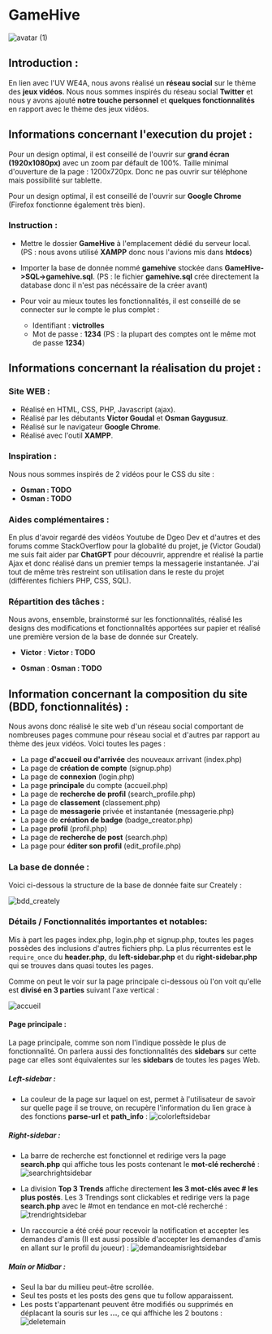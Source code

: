 # GameHive

![avatar (1)](https://user-images.githubusercontent.com/95492416/234552592-4f870a63-913d-45a4-8575-368a87474904.png)

## Introduction :

En lien avec l'UV WE4A, nous avons réalisé un **réseau social** sur le thème des **jeux vidéos**.
Nous nous sommes inspirés du réseau social **Twitter** et nous y avons ajouté **notre touche personnel** et **quelques fonctionnalités** en rapport avec le thème des jeux vidéos.

## Informations concernant l'execution du projet :

Pour un design optimal, il est conseillé de l'ouvrir sur **grand écran (1920x1080px)** avec un zoom par défault de 100%.
Taille minimal d'ouverture de la page : 1200x720px. Donc ne pas ouvrir sur téléphone mais possibilité sur tablette.

Pour un design optimal, il est conseillé de l'ouvrir sur **Google Chrome** (Firefox fonctionne également très bien).

### Instruction :

- Mettre le dossier **GameHive** à l'emplacement dédié du serveur local.
  (PS : nous avons utilisé **XAMPP** donc nous l'avions mis dans **htdocs**)

- Importer la base de donnée nommé **gamehive** stockée dans **GameHive->SQL->gamehive.sql**.
  (PS : le fichier **gamehive.sql** crée directement la database donc il n'est pas nécéssaire de la créer avant)

- Pour voir au mieux toutes les fonctionnalités, il est conseillé de se connecter sur le compte le plus complet : 
  - Identifiant : **victrolles** 
  - Mot de passe : **1234**
  (PS : la plupart des comptes ont le même mot de passe **1234**)

## Informations concernant la réalisation du projet :

### Site WEB :

- Réalisé en HTML, CSS, PHP, Javascript (ajax).
- Réalisé par les débutants **Victor Goudal** et **Osman Gaygusuz**.
- Réalisé sur le navigateur **Google Chrome**.
- Réalisé avec l'outil **XAMPP**.

### Inspiration :

Nous nous sommes inspirés de 2 vidéos pour le CSS du site :
- **Osman : TODO**
- **Osman : TODO**

### Aides complémentaires :

En plus d'avoir regardé des vidéos Youtube de Dgeo Dev et d'autres et des forums comme StackOverflow pour la globalité du projet, je (Victor Goudal) me suis fait aider par **ChatGPT** pour découvrir, apprendre et réalisé la partie Ajax et donc réalisé dans un premier temps la messagerie instantanée. J'ai tout de même très restreint son utilisation dans le reste du projet (différentes fichiers PHP, CSS, SQL).

### Répartition des tâches :

Nous avons, ensemble, brainstormé sur les fonctionnalités, réalisé les designs des modifications et fonctionnalités apportées sur papier et réalisé une première version de la base de donnée sur Creately.

- **Victor** : **Victor : TODO**

- **Osman** : **Osman : TODO**

## Information concernant la composition du site (BDD, fonctionnalités) :

Nous avons donc réalisé le site web d'un réseau social comportant de nombreuses pages commune pour réseau social et d'autres par rapport au thème des jeux vidéos. Voici toutes les pages :
- La page **d'accueil ou d'arrivée** des nouveaux arrivant (index.php)
- La page de **création de compte** (signup.php)
- La page de **connexion** (login.php)
- La page **principale** du compte (accueil.php)
- La page de **recherche de profil** (search_profile.php)
- La page de **classement** (classement.php)
- La page de **messagerie** privée et instantanée (messagerie.php)
- La page de **création de badge** (badge_creator.php)
- La page **profil** (profil.php)
- La page de **recherche de post** (search.php)
- La page pour **éditer son profil** (edit_profile.php)

### La base de donnée :

Voici ci-dessous la structure de la base de donnée faite sur Creately :

![bdd_creately](https://user-images.githubusercontent.com/95492416/234591519-89c3b318-7e79-46ce-b2a6-f9e2d03abd1e.png)

### Détails / Fonctionnalités importantes et notables:

Mis à part les pages index.php, login.php et signup.php, toutes les pages possèdes des inclusions d'autres fichiers php. La plus récurrentes est le ```require_once``` du **header.php**, du **left-sidebar.php** et du **right-sidebar.php** qui se trouves dans quasi toutes les pages.

Comme on peut le voir sur la page principale ci-dessous où l'on voit qu'elle est **divisé en 3 parties** suivant l'axe vertical :

![accueil](https://user-images.githubusercontent.com/95492416/234594804-5124268e-819e-46ee-9893-849703c59884.png)

#### Page principale :

La page principale, comme son nom l'indique possède le plus de fonctionnalité. On parlera aussi des fonctionnalités des **sidebars** sur cette page car elles sont équivalentes sur les **sidebars** de toutes les pages Web.

##### Left-sidebar :

- La couleur de la page sur laquel on est, permet à l'utilisateur de savoir sur quelle page il se trouve, on recupère l'information du lien grace à des fonctions **parse-url** et **path_info** : ![colorleftsidebar](https://user-images.githubusercontent.com/95492416/234600266-0291906c-dbca-4701-8e06-f4c3ed955b95.png)

##### Right-sidebar :

- La barre de recherche est fonctionnel et redirige vers la page **search.php** qui affiche tous les posts contenant le **mot-clé recherché** : ![searchrightsidebar](https://user-images.githubusercontent.com/95492416/234601812-f82adf61-6c37-4889-8aff-65a76f4b18a7.png)

- La division **Top 3 Trends** affiche directement **les 3 mot-clés avec # les plus postés**. Les 3 Trendings sont clickables et redirige vers la page **search.php** avec le #mot en tendance en mot-clé recherché :![trendrightsidebar](https://user-images.githubusercontent.com/95492416/234604229-d6104303-2a3b-41e3-8525-6c55bc76f0cd.png)
 
- Un raccourcie a été créé pour recevoir la notification et accepter les demandes d'amis (Il est aussi possible d'accepter les demandes d'amis en allant sur le profil du joueur) : ![demandeamisrightsidebar](https://user-images.githubusercontent.com/95492416/234604924-61bba786-e016-466d-8928-db5aebd8990b.png)

##### Main or Midbar :

- Seul la bar du millieu peut-être scrollée.
- Seul tes posts et les posts des gens que tu follow apparaissent.
- Les posts t'appartenant peuvent être modifiés ou supprimés en déplacant la souris sur les **...**, ce qui affhiche les 2 boutons : ![deletemain](https://user-images.githubusercontent.com/95492416/234606682-4ab9f578-47fe-467a-89af-2f1ba7084de4.png)
